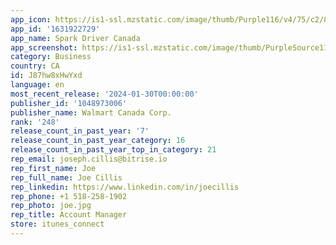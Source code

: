 ```yaml
---
app_icon: https://is1-ssl.mzstatic.com/image/thumb/Purple116/v4/75/c2/85/75c285aa-a5ad-cbdd-0e1d-70f01060e5e6/AppIcon-1x_U007emarketing-0-7-0-85-220.png/1024x1024bb.png
app_id: '1631922729'
app_name: Spark Driver Canada
app_screenshot: https://is1-ssl.mzstatic.com/image/thumb/PurpleSource112/v4/59/ac/e1/59ace19a-d4d8-eed9-611c-d99311802ad3/4f8f6566-5b3d-44c6-a20a-efb5b15fbc2d_Simulator_Screen_Shot_-_iPhone_11_Pro_Max_-_2022-10-04_at_00.42.45.png/1242x2688bb.png
category: Business
country: CA
id: J87hw8xHwYxd
language: en
most_recent_release: '2024-01-30T00:00:00'
publisher_id: '1048973006'
publisher_name: Walmart Canada Corp.
rank: '248'
release_count_in_past_year: '7'
release_count_in_past_year_category: 16
release_count_in_past_year_top_in_category: 21
rep_email: joseph.cillis@bitrise.io
rep_first_name: Joe
rep_full_name: Joe Cillis
rep_linkedin: https://www.linkedin.com/in/joecillis
rep_phone: +1 518-258-1902
rep_photo: joe.jpg
rep_title: Account Manager
store: itunes_connect
---
```

